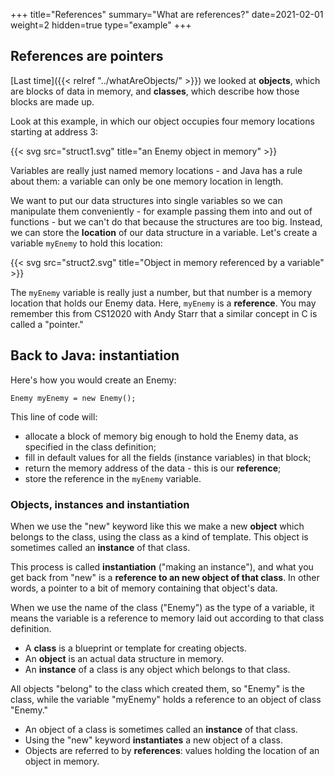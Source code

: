 +++
title="References"
summary="What are references?"
date=2021-02-01
weight=2
hidden=true
type="example"
+++

## References are pointers
[Last time]({{< relref "../whatAreObjects/" >}}) we looked at **objects**, which are
blocks of data in memory, and **classes**, which describe how those blocks
are made up.

Look at this example, in which our object occupies four memory locations
starting at address 3:

{{< svg src="struct1.svg" title="an Enemy object in memory" >}}

Variables are really just named memory locations - and Java has a rule about them:
a variable can only be one memory location in length.

We want to put our data structures into single variables so we can manipulate them
conveniently - for example passing them into and out of functions -
but we can't do that because the
structures are too big. 
Instead, we can store the **location** of our data structure in a variable.
Let's create a variable ```myEnemy``` to hold this location:

{{< svg src="struct2.svg" title="Object in memory referenced by a variable" >}}

The ```myEnemy``` variable is really just a number, but that number is 
a memory location that holds our Enemy data. Here, ```myEnemy``` is a
**reference**. You may remember this from CS12020 with Andy Starr that
a similar concept in C is called a "pointer."

## Back to Java: instantiation

Here's how you would create an Enemy:
```
Enemy myEnemy = new Enemy();
```
This line of code will:
* allocate a block of memory big enough to hold the Enemy data, as specified
in the class definition;
* fill in default values for all the fields (instance variables) in that
block;
* return the memory address of the data - this is our **reference**;
* store the reference in the ```myEnemy``` variable.

### Objects, instances and instantiation
When we use the "new" keyword like this we make a new **object** which
belongs to the class, using the class as a kind of template. This object
is sometimes called an **instance** of that class.

This process is called **instantiation** ("making an instance"),
and what you get back
from "new" is a **reference to an new object of that class**. In
other words, a pointer to a bit of memory containing that object's data.

When we use the name of the class ("Enemy") as the type of a variable,
it means the variable is a reference to memory laid out according to
that class definition.

* A **class** is a blueprint or template for creating objects.
* An **object** is an actual data structure in memory.
* An **instance** of a class is any object which belongs to that class.

All objects "belong" to the class which created them, so "Enemy" is the class,
while the variable "myEnemy" holds a reference to an object of class "Enemy."

* An object of a class is sometimes called an **instance** of that class.
* Using the "new" keyword **instantiates** a new object of a class.
* Objects are referred to by **references**: values
holding the location of an object in memory.
